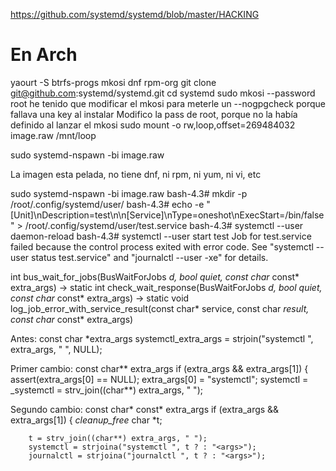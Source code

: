 https://github.com/systemd/systemd/blob/master/HACKING

# En Arch
yaourt -S btrfs-progs mkosi dnf rpm-org
git clone git@github.com:systemd/systemd.git
cd systemd
sudo mkosi --password root
  he tenido que modificar el mkosi para meterle un --nogpgcheck porque fallava una key al instalar
  Modifico la pass de root, porque no la había definido al lanzar el mkosi
  sudo mount -o rw,loop,offset=269484032 image.raw /mnt/loop

sudo systemd-nspawn -bi image.raw

La imagen esta pelada, no tiene dnf, ni rpm, ni yum, ni vi, etc



sudo systemd-nspawn -bi image.raw
bash-4.3# mkdir -p /root/.config/systemd/user/
bash-4.3# echo -e "[Unit]\nDescription=test\n\n[Service]\nType=oneshot\nExecStart=/bin/false" > /root/.config/systemd/user/test.service
bash-4.3# systemctl --user daemon-reload
bash-4.3# systemctl --user start test
Job for test.service failed because the control process exited with error code.
See "systemctl --user status test.service" and "journalctl --user -xe" for details.





int bus_wait_for_jobs(BusWaitForJobs *d, bool quiet, const char* const* extra_args)
->
static int check_wait_response(BusWaitForJobs *d, bool quiet, const char* const* extra_args)
->
static void log_job_error_with_service_result(const char* service, const char *result, const char* const* extra_args)




Antes:
const char *extra_args
systemctl_extra_args = strjoin("systemctl ", extra_args, " ", NULL);


Primer cambio:
const char** extra_args
if (extra_args && extra_args[1]) {
        assert(extra_args[0] == NULL);
        extra_args[0] = "systemctl";
        systemctl = _systemctl = strv_join((char**) extra_args, " ");

Segundo cambio:
const char* const* extra_args
if (extra_args && extra_args[1]) {
        _cleanup_free_ char *t;

        t = strv_join((char**) extra_args, " ");
        systemctl = strjoina("systemctl ", t ? : "<args>");
        journalctl = strjoina("journalctl ", t ? : "<args>");

